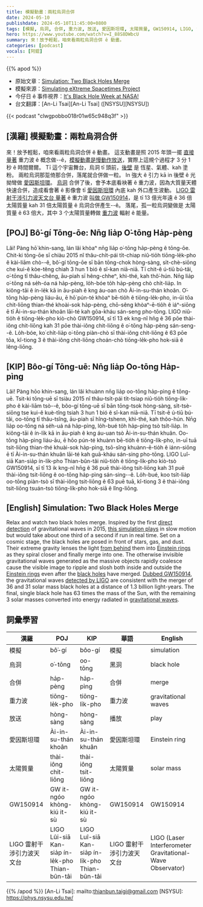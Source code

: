```yaml
---
title: 模擬動畫：兩粒烏洞合併
date: 2024-05-10
publishdate: 2024-05-10T11:45:00+0800
tags: [模擬, 烏洞, 合併, 重力波, 放送, 愛因斯坦環, 太陽質量, GW150914, LIGO, 雷射干涉引力波天文台]
hero: https://www.youtube.com/watch?v=I_88S8DWbcU
summary: 來！放予輕鬆，咱來看兩粒烏洞合併 ê 動畫。
categories: [podcast]
vocals: [阿錕]
---
```


{{% apod %}}

- 原始文章：[Simulation: Two Black Holes Merge](https://apod.nasa.gov/apod/ap240510.html)
- 模擬來源：[Simulating eXtreme Spacetimes Project](http://www.black-holes.org/)
- 今仔日 ê 事件視界：[It's Black Hole Week at NASA!](https://science.nasa.gov/universe/black-hole-week/)
- 台文翻譯：[An-Li Tsai][An-Li Tsai] ([NSYSU][NSYSU])

{{< podcast "clwgpobbo018r01w65c948q3f" >}}

## [漢羅] 模擬動畫：兩粒烏洞合併
來！放予輕鬆，咱來看兩粒烏洞合併 ê 動畫。
這支動畫是照 2015 年頭一擺 [直接量著][direct detection] 重力波 ê 概念做--ê，[模擬動畫是慢動作放送][this simulation plays]，實際上這規个過程才 3 分 1 秒 ê 時間爾爾。
Tī 這个宇宙舞台，烏洞 tī 頭前，[後壁][from behind] 是 恆星、氣體、kah 塗粉。
兩粒烏洞那踅倚那合併，落尾就合併做一粒。
In 強大 ê 引力 kā in 後壁 ê 光 拗彎做 [愛因斯坦環][Einstein rings 1]。
[烏洞][black holes] 合併了後，會予本底看袂著 ê 重力波，因為大質量天體 快速合併，造成看會著 ê 影像會 tī [愛因斯坦環][Einstein rings 2] 內底 kah 外口產生波動。
[LIGO 雷射干涉引力波天文台 量著][detected by LIGO] ê 重力波 [叫做 GW150914][Dubbed GW150914]，是 tī 13 億光年遠 ê 36 倍 太陽質量 kah 31 倍太陽質量 ê 烏洞合併產生--ê。
落尾，孤一粒烏洞變做是 太陽質量 ê 63 倍大，其中 3 个太陽質量轉做 [重力波][gravitational waves] 輻射 ê 能量。

## [POJ] Bô͘-gí Tōng-ōe: Nn̄g lia̍p O͘-tōng Ha̍p-pèng
Lâi! Pàng hō͘ khin-sang, lán lâi khòaⁿ nn̄g lia̍p o͘-tōng ha̍p-pèng ê tōng-ōe.
Chit-ki tōng-ōe sī chiàu 2015 nî thâu-chi̍t-pái ti̍t-chiap niû-tio̍h tiōng-le̍k-pho ê kài-liām chò--ê, bô͘-gí tōng-ōe sī bān tōng-chok hòng-sàng, si̍t-chè-siōng che kui-ê kòe-têng chiah 3 hun 1 bió ê sî-kan niā-niā.
Tī chit-ê ú-tiū bú-tâi, o͘-tōng tī thâu-chêng, āu-piah sī hêng-chheⁿ, khì-thé, kah thô͘-hún.
Nn̄g lia̍p o͘-tōng ná se̍h-óa ná ha̍p-pèng, lo̍h-bóe to̍h ha̍p-pèng chò chi̍t-lia̍p.
In kiông-tāi ê ín-le̍k kā in āu-piah ê kng áu-oan chò Ài-in-su-thán khoân.
O͘-tōng ha̍p-pèng liáu-āu, ē hō͘ pún-té khòaⁿ bē-tio̍h ê tiōng-le̍k-pho, in-ūi tōa chit-liōng thian-thé khoài-sok ha̍p-pèng, chō-sêng khòaⁿ-ē-tio̍h ê iáⁿ-siōng ē tī Ài-in-su-thán khoân lāi-té kah gōa-kháu sán-seng pho-tōng.
LIGO niû-tio̍h ê tiōng-le̍k-pho kiò-chò GW150914, sī tī 13 ek kng-nî hn̄g ê 36 pōe thài-iông chit-liōng kah 31 pōe thài-iông chit-liōng ê o͘-tōng ha̍p-pèng sán-seng--ê.
Lo̍h-bóe, ko͘ chi̍t-lia̍p o͘-tōng piàn-chò sī thài-iông chit-liōng ê 63 pōe tōa, kî-tiong 3 ê thài-iông chit-liōng choán-chò tiōng-le̍k-pho hok-siā ê lêng-liōng.

## [KIP] Bôo-gí Tōng-uē: Nn̄g lia̍p Oo-tōng Ha̍p-pìng
Lâi! Pàng hōo khin-sang, lán lâi khuànn nn̄g lia̍p oo-tōng ha̍p-pìng ê tōng-uē.
Tsit-ki tōng-uē sī tsiàu 2015 nî thâu-tsi̍t-pái ti̍t-tsiap niû-tio̍h tiōng-li̍k-pho ê kài-liām tsò--ê, bôo-gí tōng-uē sī bān tōng-tsok hòng-sàng, si̍t-tsè-siōng tse kui-ê kuè-tîng tsiah 3 hun 1 bió ê sî-kan niā-niā.
Tī tsit-ê ú-tiū bú-tâi, oo-tōng tī thâu-tsîng, āu-piah sī hîng-tshenn, khì-thé, kah thôo-hún.
Nn̄g lia̍p oo-tōng ná se̍h-uá ná ha̍p-pìng, lo̍h-bué to̍h ha̍p-pìng tsò tsi̍t-lia̍p.
In kiông-tāi ê ín-li̍k kā in āu-piah ê kng áu-uan tsò Ài-in-su-thán khuân.
Oo-tōng ha̍p-pìng liáu-āu, ē hōo pún-té khuànn bē-tio̍h ê tiōng-li̍k-pho, in-uī tuā tsit-liōng thian-thé khuài-sok ha̍p-pìng, tsō-sîng khuànn-ē-tio̍h ê iánn-siōng ē tī Ài-in-su-thán khuân lāi-té kah guā-kháu sán-sing pho-tōng.
LIGO Luî-siā Kan-sia̍p ín-li̍k-pho Thian-bûn-tâi niû-tio̍h ê tiōng-li̍k-pho kiò-tsò GW150914, sī tī 13 ik kng-nî hn̄g ê 36 puē thài-iông tsit-liōng kah 31 puē thài-iông tsit-liōng ê oo-tōng ha̍p-pìng sán-sing--ê.
Lo̍h-bué, koo tsi̍t-lia̍p oo-tōng piàn-tsò sī thài-iông tsit-liōng ê 63 puē tuā, kî-tiong 3 ê thài-iông tsit-liōng tsuán-tsò tiōng-li̍k-pho hok-siā ê lîng-liōng.

## [English] Simulation: Two Black Holes Merge
Relax and watch two black holes merge.
Inspired by the first [direct detection][direct detection] of gravitational waves in 2015, [this simulation plays][this simulation plays] in slow motion but would take about one third of a second if run in real time.
Set on a cosmic stage, the black holes are posed in front of stars, gas, and dust.
Their extreme gravity lenses the light [from behind][from behind] them into [Einstein rings][Einstein rings 1] as they spiral closer and finally merge into one.
The otherwise invisible gravitational waves generated as the massive objects rapidly coalesce cause the visible image to ripple and slosh both inside and outside the [Einstein rings][Einstein rings 2] even after the [black holes][black holes] have merged.
[Dubbed GW150914][Dubbed GW150914], the gravitational waves [detected by LIGO][detected by LIGO] are consistent with the merger of 36 and 31 solar mass black holes at a distance of 1.3 billion light-years.
The final, single black hole has 63 times the mass of the Sun, with the remaining 3 solar masses converted into energy radiated in [gravitational waves][gravitational waves].

## 詞彙學習

|漢羅|POJ|KIP|華語|English|
|-|-|-|-|-|
|模擬|bô͘-gí|bôo-gí|模擬|simulation|
|烏洞|o͘-tōng|oo-tōng|黑洞|black hole|
|合併|ha̍p-pèng|ha̍p-pìng|合併|merge|
|重力波|tiōng-le̍k-pho|tiōng-li̍k-pho|重力波|gravitational waves|
|放送|hòng-sàng|hòng-sàng|播放|play|
|愛因斯坦環|Ài-in-su-thán khoân|Ài-in-su-thán khuân|愛因斯坦環|Einstein ring|
|太陽質量|thài-iông chit-liōng|thài-iông tsit-liōng|太陽質量|solar mass|
|GW150914|GW it-ngóo khòng-kiú it-sù|GW it-ngóo khòng-kiú it-sù|GW150914|GW150914|
|LIGO 雷射干涉引力波天文台|LIGO Lûi-siā Kan-sia̍p ín-le̍k-pho Thian-bûn-tâi|LIGO Luî-siā Kan-sia̍p ín-li̍k-pho Thian-bûn-tâi|LIGO 雷射干涉引力波天文台|LIGO (Laser Interferometer Gravitational-Wave Observator)|

{{% /apod %}}
[An-Li Tsai]: mailto:thianbun.taigi@gmail.com
[NSYSU]: https://phys.nsysu.edu.tw/

[copyright]: https://apod.nasa.gov/apod/fap/lib/about_apod.html#srapply
[License3]: https://creativecommons.org/licenses/by/3.0/
[License2]:https://creativecommons.org/licenses/by-nc-nd/2.0/

[direct detection]:https://www.ligo.caltech.edu/news/ligo20160211
[this simulation plays]:https://www.ligo.caltech.edu/video/ligo20160211v3
[from behind]:https://apod.nasa.gov/apod/ap141026.html
[Einstein rings 1]:https://apod.nasa.gov/apod/ap080728.html
[Einstein rings 2]:https://en.wikipedia.org/wiki/Einstein_ring
[black holes]:https://www.black-holes.org/the-science-numerical-relativity/numerical-relativity/gravitational-lensing
[Dubbed GW150914]:http://journals.aps.org/prl/abstract/10.1103/PhysRevLett.116.061102
[detected by LIGO]:https://en.wikipedia.org/wiki/List_of_gravitational_wave_observations
[gravitational waves]:https://www.ligo.caltech.edu/page/gravitational-waves

